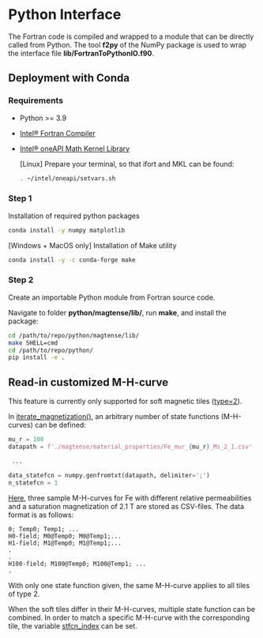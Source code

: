 # Python Interface

The Fortran code is compiled and wrapped to a module that can be directly called from Python.
The tool **f2py** of the NumPy package is used to wrap the interface file **lib/FortranToPythonIO.f90**.

## Deployment with Conda

### Requirements
-  Python >= 3.9
- [Intel® Fortran Compiler](https://www.intel.com/content/www/us/en/developer/articles/tool/oneapi-standalone-components.html#fortran)
- [Intel® oneAPI Math Kernel Library](https://www.intel.com/content/www/us/en/developer/tools/oneapi/onemkl.html)

  [Linux] Prepare your terminal, so that ifort and MKL can be found:

    ```bash
    . ~/intel/oneapi/setvars.sh
    ```

### Step 1

Installation of required python packages

```bash
conda install -y numpy matplotlib
```

[Windows + MacOS only] Installation of Make utility

```bash
conda install -y -c conda-forge make
```


### Step 2

Create an importable Python module from Fortran source code.

Navigate to folder **python/magtense/lib/**, run **make**, and install the package:

```bash
cd /path/to/repo/python/magtense/lib/
make SHELL=cmd
cd /path/to/repo/python/
pip install -e .
```


## Read-in customized M-H-curve
This feature is currently only supported for soft magnetic tiles ([type=2](magtense/magtense.py#L49)).

In  [iterate_magnetization()](magtense/magtense.py#L611), an arbitrary number of state functions (M-H-curves) can be defined:

```python
mu_r = 100
datapath = f'./magtense/material_properties/Fe_mur_{mu_r}_Ms_2_1.csv'

 ...

data_statefcn = numpy.genfromtxt(datapath, delimiter=';')
n_statefcn = 1
```

[Here](magtense/material_properties), three sample M-H-curves for Fe with different relative permeabilities and a saturation magnetization of 2.1 T are stored as CSV-files. The data format is as follows:

```csv
0; Temp0; Temp1; ...
H0-field; M0@Temp0; M0@Temp1;...
H1-field; M1@Temp0; M1@Temp1;...
.
.
H100-field; M100@Temp0; M100@Temp1; ...
.
```

With only one state function given, the same M-H-curve applies to all tiles of type 2.

When the soft tiles differ in their M-H-curves, multiple state function can be combined. In order to match a specific M-H-curve with the corresponding tile, the variable [stfcn_index](magtense/magtense.py#L54) can be set.

